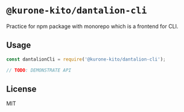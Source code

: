 # `@kurone-kito/dantalion-cli`

Practice for npm package with monorepo which is a frontend for CLI.

## Usage

```js
const dantalionCli = require('@kurone-kito/dantalion-cli');

// TODO: DEMONSTRATE API
```

## License

MIT
